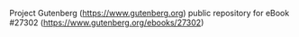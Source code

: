 Project Gutenberg (https://www.gutenberg.org) public repository for eBook #27302 (https://www.gutenberg.org/ebooks/27302)
